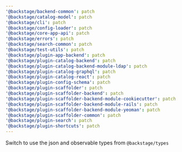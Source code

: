 ```yaml
---
'@backstage/backend-common': patch
'@backstage/catalog-model': patch
'@backstage/cli': patch
'@backstage/config-loader': patch
'@backstage/core-app-api': patch
'@backstage/errors': patch
'@backstage/search-common': patch
'@backstage/test-utils': patch
'@backstage/plugin-app-backend': patch
'@backstage/plugin-catalog-backend': patch
'@backstage/plugin-catalog-backend-module-ldap': patch
'@backstage/plugin-catalog-graphql': patch
'@backstage/plugin-catalog-react': patch
'@backstage/plugin-config-schema': patch
'@backstage/plugin-scaffolder': patch
'@backstage/plugin-scaffolder-backend': patch
'@backstage/plugin-scaffolder-backend-module-cookiecutter': patch
'@backstage/plugin-scaffolder-backend-module-rails': patch
'@backstage/plugin-scaffolder-backend-module-yeoman': patch
'@backstage/plugin-scaffolder-common': patch
'@backstage/plugin-search': patch
'@backstage/plugin-shortcuts': patch
---
```


Switch to use the json and observable types from `@backstage/types`
